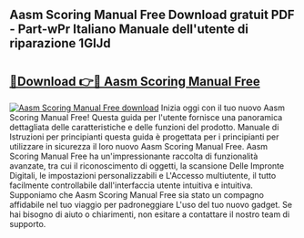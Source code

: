 ## Aasm Scoring Manual Free Download gratuit PDF - Part-wPr Italiano Manuale dell'utente di riparazione 1GIJd

# <h2><a href="http://dffxtj.blite.top/?on=Aasm+Scoring+Manual+Free">🔗Download 👉🔴 Aasm Scoring Manual Free</a></h2>

[![Aasm Scoring Manual Free download](https://i.imgur.com/lujVjoI.png)](http://dffxtj.blite.top/?on=Aasm+Scoring+Manual+Free)
Inizia oggi con il tuo nuovo Aasm Scoring Manual Free! Questa guida per l'utente fornisce una panoramica dettagliata delle caratteristiche e delle funzioni del prodotto. Manuale di Istruzioni per principianti questa guida è progettata per i principianti per utilizzare in sicurezza il loro nuovo Aasm Scoring Manual Free. Aasm Scoring Manual Free ha un'impressionante raccolta di funzionalità avanzate, tra cui il riconoscimento di oggetti, la scansione Delle Impronte Digitali, le impostazioni personalizzabili e L'Accesso multiutente, il tutto facilmente controllabile dall'interfaccia utente intuitiva e intuitiva. Supponiamo che Aasm Scoring Manual Free sia stato un compagno affidabile nel tuo viaggio per padroneggiare L'uso del tuo nuovo gadget. Se hai bisogno di aiuto o chiarimenti, non esitare a contattare il nostro team di supporto.
